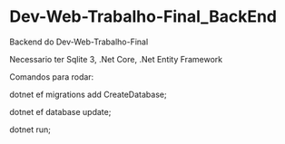 # Dev-Web-Trabalho-Final_BackEnd
Backend do Dev-Web-Trabalho-Final

Necessario ter Sqlite 3, .Net Core, .Net Entity Framework

Comandos para rodar:

dotnet ef migrations add CreateDatabase;

dotnet ef database update;

dotnet run;